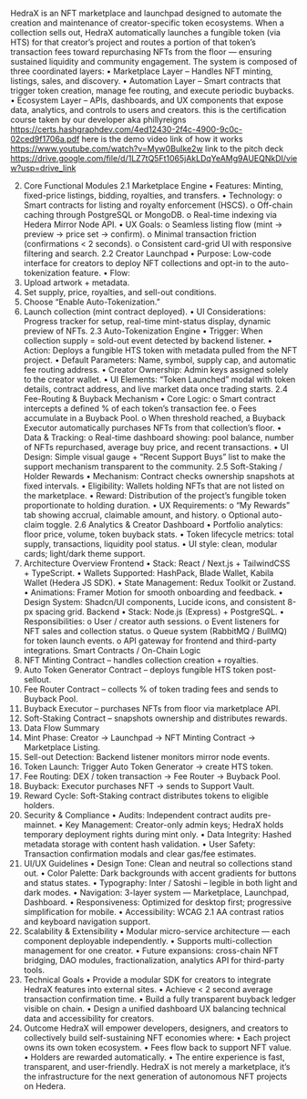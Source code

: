 
HedraX is an NFT marketplace and launchpad designed to automate the creation and
maintenance of creator-specific token ecosystems.
When a collection sells out, HedraX automatically launches a fungible token (via HTS) for that
creator’s project and routes a portion of that token’s transaction fees toward repurchasing NFTs
from the floor — ensuring sustained liquidity and community engagement.
The system is composed of three coordinated layers:
• Marketplace Layer – Handles NFT minting, listings, sales, and discovery.
• Automation Layer – Smart contracts that trigger token creation, manage fee routing,
and execute periodic buybacks.
• Ecosystem Layer – APIs, dashboards, and UX components that expose data, analytics,
and controls to users and creators.
this is the certification course taken by our developer aka phillyreigns
https://certs.hashgraphdev.com/4ed12430-2f4c-4900-9c0c-02ced9f1706a.pdf
here is the demo video link of how it works
https://www.youtube.com/watch?v=Myw0BuIke2w
link to the pitch deck
https://drive.google.com/file/d/1LZ7tQ5Ft1065jAkLDqYeAMg9AUEQNkDI/view?usp=drive_link

2. Core Functional Modules
2.1 Marketplace Engine
• Features: Minting, fixed-price listings, bidding, royalties, and transfers.
• Technology:
o Smart contracts for listing and royalty enforcement (HSCS).
o Off-chain caching through PostgreSQL or MongoDB.
o Real-time indexing via Hedera Mirror Node API.
• UX Goals:
o Seamless listing flow (mint → preview → price set → confirm).
o Minimal transaction friction (confirmations < 2 seconds).
o Consistent card-grid UI with responsive filtering and search.
2.2 Creator Launchpad
• Purpose: Low-code interface for creators to deploy NFT collections and opt-in to the
auto-tokenization feature.
• Flow:
1. Upload artwork + metadata.
2. Set supply, price, royalties, and sell-out conditions.
3. Choose “Enable Auto-Tokenization.”
4. Launch collection (mint contract deployed).
• UI Considerations: Progress tracker for setup, real-time mint-status display, dynamic
preview of NFTs.
2.3 Auto-Tokenization Engine
• Trigger: When collection supply = sold-out event detected by backend listener.
• Action: Deploys a fungible HTS token with metadata pulled from the NFT project.
• Default Parameters: Name, symbol, supply cap, and automatic fee routing address.
• Creator Ownership: Admin keys assigned solely to the creator wallet.
• UI Elements: “Token Launched” modal with token details, contract address, and live
market data once trading starts.
2.4 Fee-Routing & Buyback Mechanism
• Core Logic:
o Smart contract intercepts a defined % of each token’s transaction fee.
o Fees accumulate in a Buyback Pool.
o When threshold reached, a Buyback Executor automatically purchases NFTs from
that collection’s floor.
• Data & Tracking:
o Real-time dashboard showing: pool balance, number of NFTs repurchased,
average buy price, and recent transactions.
• UI Design: Simple visual gauge + “Recent Support Buys” list to make the support
mechanism transparent to the community.
2.5 Soft-Staking / Holder Rewards
• Mechanism: Contract checks ownership snapshots at fixed intervals.
• Eligibility: Wallets holding NFTs that are not listed on the marketplace.
• Reward: Distribution of the project’s fungible token proportionate to holding duration.
• UX Requirements:
o “My Rewards” tab showing accrual, claimable amount, and history.
o Optional auto-claim toggle.
2.6 Analytics & Creator Dashboard
• Portfolio analytics: floor price, volume, token buyback stats.
• Token lifecycle metrics: total supply, transactions, liquidity pool status.
• UI style: clean, modular cards; light/dark theme support.
3. Architecture Overview
Frontend
• Stack: React / Next.js + TailwindCSS + TypeScript.
• Wallets Supported: HashPack, Blade Wallet, Kabila Wallet (Hedera JS SDK).
• State Management: Redux Toolkit or Zustand.
• Animations: Framer Motion for smooth onboarding and feedback.
• Design System: Shadcn/UI components, Lucide icons, and consistent 8-px spacing grid.
Backend
• Stack: Node.js (Express) + PostgreSQL.
• Responsibilities:
o User / creator auth sessions.
o Event listeners for NFT sales and collection status.
o Queue system (RabbitMQ / BullMQ) for token launch events.
o API gateway for frontend and third-party integrations.
Smart Contracts / On-Chain Logic
1. NFT Minting Contract – handles collection creation + royalties.
2. Auto Token Generator Contract – deploys fungible HTS token post-sellout.
3. Fee Router Contract – collects % of token trading fees and sends to Buyback Pool.
4. Buyback Executor – purchases NFTs from floor via marketplace API.
5. Soft-Staking Contract – snapshots ownership and distributes rewards.
4. Data Flow Summary
1. Mint Phase: Creator → Launchpad → NFT Minting Contract → Marketplace Listing.
2. Sell-out Detection: Backend listener monitors mirror node events.
3. Token Launch: Trigger Auto Token Generator → create HTS token.
4. Fee Routing: DEX / token transaction → Fee Router → Buyback Pool.
5. Buyback: Executor purchases NFT → sends to Support Vault.
6. Reward Cycle: Soft-Staking contract distributes tokens to eligible holders.
5. Security & Compliance
• Audits: Independent contract audits pre-mainnet.
• Key Management: Creator-only admin keys; HedraX holds temporary deployment rights
during mint only.
• Data Integrity: Hashed metadata storage with content hash validation.
• User Safety: Transaction confirmation modals and clear gas/fee estimates.
6. UI/UX Guidelines
• Design Tone: Clean and neutral so collections stand out.
• Color Palette: Dark backgrounds with accent gradients for buttons and status states.
• Typography: Inter / Satoshi – legible in both light and dark modes.
• Navigation: 3-layer system — Marketplace, Launchpad, Dashboard.
• Responsiveness: Optimized for desktop first; progressive simplification for mobile.
• Accessibility: WCAG 2.1 AA contrast ratios and keyboard navigation support.
7. Scalability & Extensibility
• Modular micro-service architecture — each component deployable independently.
• Supports multi-collection management for one creator.
• Future expansions: cross-chain NFT bridging, DAO modules, fractionalization, analytics
API for third-party tools.
8. Technical Goals
• Provide a modular SDK for creators to integrate HedraX features into external sites.
• Achieve < 2 second average transaction confirmation time.
• Build a fully transparent buyback ledger visible on chain.
• Design a unified dashboard UX balancing technical data and accessibility for creators.
9. Outcome
HedraX will empower developers, designers, and creators to collectively build self-sustaining
NFT economies where:
• Each project owns its own token ecosystem.
• Fees flow back to support NFT value.
• Holders are rewarded automatically.
• The entire experience is fast, transparent, and user-friendly.
HedraX is not merely a marketplace, it’s the infrastructure for the next generation of
autonomous NFT projects on Hedera.
